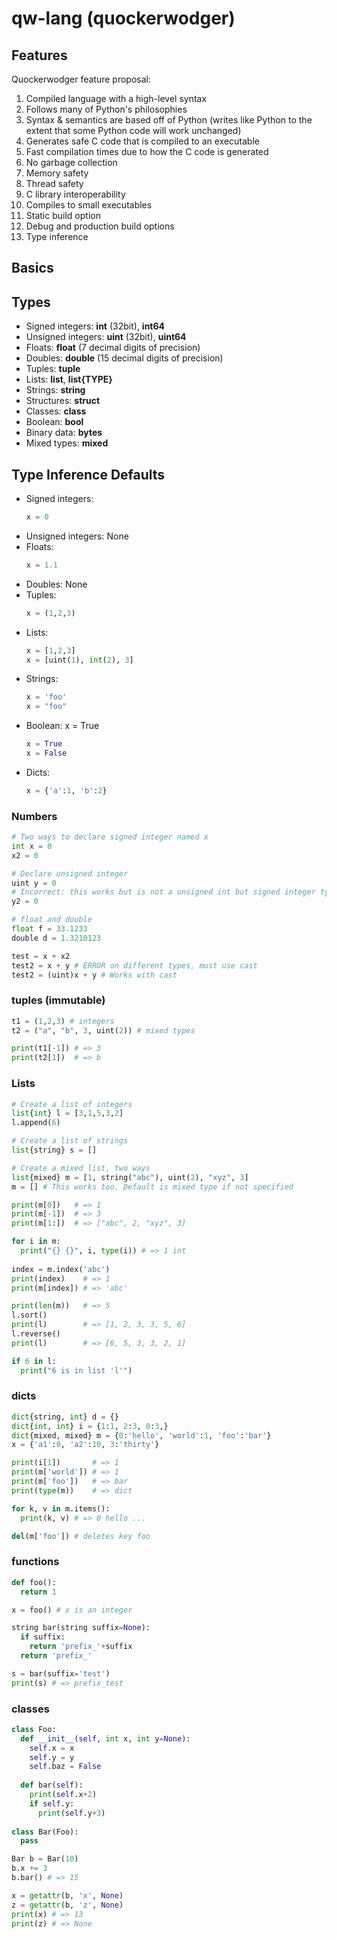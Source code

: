 # qw-lang (quockerwodger)

## Features 

Quockerwodger feature proposal:
1. Compiled language with a high-level syntax
2. Follows many of Python's philosophies
3. Syntax & semantics are based off of Python (writes like Python to the extent that some Python code will work unchanged)
4. Generates safe C code that is compiled to an executable
5. Fast compilation times due to how the C code is generated
6. No garbage collection
7. Memory safety
8. Thread safety
9. C library interoperability
10. Compiles to small executables
11. Static build option
12. Debug and production build options
13. Type inference

## Basics

## Types

* Signed integers: __int__ (32bit), __int64__
* Unsigned integers: __uint__ (32bit), __uint64__
* Floats: __float__ (7 decimal digits of precision)
* Doubles: __double__ (15 decimal digits of precision)
* Tuples: __tuple__
* Lists: __list__, __list{TYPE}__
* Strings: __string__
* Structures: __struct__
* Classes: __class__
* Boolean: __bool__
* Binary data: __bytes__
* Mixed types: __mixed__


## Type Inference Defaults

* Signed integers:
  ```python
  x = 0
  ```
* Unsigned integers: None
* Floats: 
  ```python
  x = 1.1
  ```
* Doubles: None
* Tuples: 
  ```python
  x = (1,2,3)
  ```
* Lists: 
  ```python
  x = [1,2,3]
  x = [uint(1), int(2), 3]
  ```
* Strings:
  ```python
  x = 'foo'
  x = "foo"
  ```
* Boolean: x = True
  ```python
  x = True
  x = False
  ```
* Dicts:
  ```python
  x = {'a':1, 'b':2}
  ```
  
### Numbers

```python
# Two ways to declare signed integer named x
int x = 0
x2 = 0

# Declare unsigned integer
uint y = 0
# Incorrect: this works but is not a unsigned int but signed integer type
y2 = 0 

# float and double
float f = 33.1233
double d = 1.3210123

test = x + x2
test2 = x + y # ERROR on different types, must use cast
test2 = (uint)x + y # Works with cast

```
### tuples (immutable)

```python
t1 = (1,2,3) # integers
t2 = ("a", "b", 3, uint(2)) # mixed types

print(t1[-1]) # => 3
print(t2[1])  # => b
```

### Lists

```python
# Create a list of integers
list{int} l = [3,1,5,3,2]
l.append(6)

# Create a list of strings
list{string} s = []

# Create a mixed list, two ways
list{mixed} m = [1, string("abc"), uint(2), "xyz", 3]
m = [] # This works too. Default is mixed type if not specified

print(m[0])   # => 1
print(m[-1])  # => 3
print(m[1:])  # => ["abc", 2, "xyz", 3]

for i in m:
  print("{} {}", i, type(i)) # => 1 int
  
index = m.index('abc')
print(index)    # => 1
print(m[index]) # => 'abc'

print(len(m))   # => 5
l.sort()
print(l)        # => [1, 2, 3, 3, 5, 6]
l.reverse()
print(l)        # => [6, 5, 3, 3, 2, 1]

if 6 in l:
  print("6 is in list 'l'")

```

### dicts

```python
dict{string, int} d = {}
dict{int, int} i = {1:1, 2:3, 0:3,}
dict{mixed, mixed} m = {0:'hello', 'world':1, 'foo':'bar'}
x = {'a1':0, 'a2':10, 3:'thirty'}

print(i[1])       # => 1
print(m['world']) # => 1
print(m['foo'])   # => bar
print(type(m))    # => dict

for k, v in m.items():
  print(k, v) # => 0 hello ...

del(m['foo']) # deletes key foo
```

### functions
```python
def foo():
  return 1

x = foo() # x is an integer

string bar(string suffix=None):
  if suffix:
    return 'prefix_'+suffix
  return 'prefix_'

s = bar(suffix='test')
print(s) # => prefix_test
```

### classes

```python
class Foo:
  def __init__(self, int x, int y=None):
    self.x = x
    self.y = y
    self.baz = False
    
  def bar(self):
    print(self.x+2)
    if self.y:
      print(self.y+3)
    
class Bar(Foo):
  pass

Bar b = Bar(10)
b.x += 3
b.bar() # => 15

x = getattr(b, 'x', None)
z = getattr(b, 'z', None)
print(x) # => 13
print(z) # => None
```

